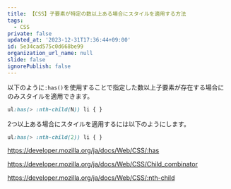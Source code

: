 ```yaml
---
title: 【CSS】子要素が特定の数以上ある場合にスタイルを適用する方法
tags:
  - CSS
private: false
updated_at: '2023-12-31T17:36:44+09:00'
id: 5e34cad575c0d668be99
organization_url_name: null
slide: false
ignorePublish: false
---
```

以下のように`:has()`を使用することで指定した数以上子要素が存在する場合にのみスタイルを適用できます。

```css
ul:has(> :nth-child(N)) li { }
```

2つ以上ある場合にスタイルを適用するには以下のようにします。

```css
ul:has(> :nth-child(2)) li { }
```

https://developer.mozilla.org/ja/docs/Web/CSS/:has

https://developer.mozilla.org/ja/docs/Web/CSS/Child_combinator

https://developer.mozilla.org/ja/docs/Web/CSS/:nth-child

